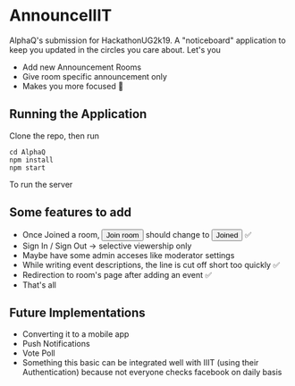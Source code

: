 # AnnounceIIIT

AlphaQ's submission for HackathonUG2k19. A "noticeboard" application to keep you updated in the circles you care about.
Let's you

- Add new Announcement Rooms
- Give room specific announcement only
- Makes you more focused 🙇

## Running the Application

Clone the repo, then run

```
cd AlphaQ
npm install
npm start
```

To run the server

## Some features to add

- Once Joined a room, <button>Join room</button> should change to <button>Joined</button> ✅
- Sign In / Sign Out -> selective viewership only
- Maybe have some admin acceses like moderator settings
- While writing event descriptions, the line is cut off short too quickly ✅
- Redirection to room's page after adding an event ✅
- That's all

## Future Implementations

- Converting it to a mobile app
- Push Notifications
- Vote Poll
- Something this basic can be integrated well with IIIT (using their Authentication) because not everyone checks facebook on daily basis

